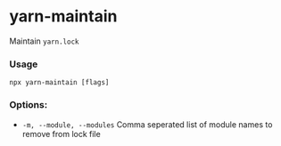 # yarn-maintain

Maintain `yarn.lock`

### Usage

```
npx yarn-maintain [flags]
```

### Options:

- `-m, --module, --modules` Comma seperated list of module names to remove from lock file
